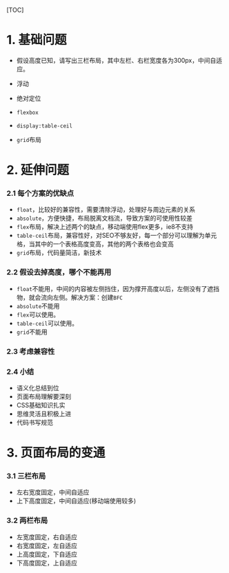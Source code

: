 [TOC]

# 1. 基础问题
+ 假设高度已知，请写出三栏布局，其中左栏、右栏宽度各为300px，中间自适应。

+ 浮动
+ 绝对定位
+ `flexbox`
+ `display:table-ceil`
+ `grid`布局

# 2. 延伸问题
### 2.1 每个方案的优缺点
+ `float`，比较好的兼容性，需要清除浮动，处理好与周边元素的关系
+ `absolute`，方便快捷，布局脱离文档流，导致方案的可使用性较差
+ `flex`布局，解决上述两个的缺点，移动端使用flex更多，ie8不支持
+ `table-ceil`布局，兼容性好，对SEO不够友好，每一个部分可以理解为单元格，当其中的一个表格高度变高，其他的两个表格也会变高
+ `grid`布局，代码量简洁，新技术

### 2.2 假设去掉高度，哪个不能再用
+ `float`不能用，中间的内容被左侧挡住，因为撑开高度以后，左侧没有了遮挡物，就会流向左侧。解决方案：创建`BFC`
+ `absolute`不能用
+ `flex`可以使用。
+ `table-ceil`可以使用。
+ `grid`不能用

### 2.3 考虑兼容性
### 2.4 小结
+ 语义化总结到位
+ 页面布局理解要深刻
+ CSS基础知识扎实
+ 思维灵活且积极上进
+ 代码书写规范

# 3. 页面布局的变通
### 3.1 三栏布局
+ 左右宽度固定，中间自适应
+ 上下高度固定，中间自适应(移动端使用较多)

### 3.2 两栏布局
+ 左宽度固定，右自适应
+ 右宽度固定，左自适应
+ 上高度固定，下自适应
+ 下高度固定，上自适应
